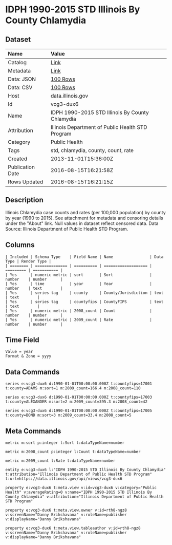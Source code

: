 # IDPH 1990-2015 STD Illinois By County Chlamydia

## Dataset

| Name | Value |
| :--- | :---- |
| Catalog | [Link](https://catalog.data.gov/dataset/idph-2000-2013-std-illinois-by-county-chlamydia) |
| Metadata | [Link](https://data.illinois.gov/api/views/vcg3-dux6) |
| Data: JSON | [100 Rows](https://data.illinois.gov/api/views/vcg3-dux6/rows.json?max_rows=100) |
| Data: CSV | [100 Rows](https://data.illinois.gov/api/views/vcg3-dux6/rows.csv?max_rows=100) |
| Host | data.illinois.gov |
| Id | vcg3-dux6 |
| Name | IDPH 1990-2015 STD Illinois By County Chlamydia |
| Attribution | Illinois Department of Public Health STD Program |
| Category | Public Health |
| Tags | std, chlamydia, county, count, rate |
| Created | 2013-11-01T15:36:00Z |
| Publication Date | 2016-08-15T16:21:58Z |
| Rows Updated | 2016-08-15T16:21:15Z |

## Description

Illinois Chlamydia case counts and rates (per 100,000 population) by county by year (1990 to 2015).  See attachment for metadata and censoring details under the "About" link.  Null values in dataset reflect censored data.  Data Source: Illinois Department of Public Health STD Program.

## Columns

```ls
| Included | Schema Type    | Field Name | Name                | Data Type | Render Type |
| ======== | ============== | ========== | =================== | ========= | =========== |
| Yes      | numeric metric | sort       | Sort                | number    | number      |
| Yes      | time           | year       | Year                | number    | text        |
| Yes      | series tag     | county     | County/Jurisdiction | text      | text        |
| Yes      | series tag     | countyfips | CountyFIPS          | text      | text        |
| Yes      | numeric metric | 2008_count | Count               | number    | number      |
| Yes      | numeric metric | 2009_count | Rate                | number    | number      |
```

## Time Field

```ls
Value = year
Format & Zone = yyyy
```

## Data Commands

```ls
series e:vcg3-dux6 d:1990-01-01T00:00:00.000Z t:countyfips=17001 t:county=ADAMS m:sort=1 m:2009_count=166.4 m:2008_count=110

series e:vcg3-dux6 d:1990-01-01T00:00:00.000Z t:countyfips=17003 t:county=ALEXANDER m:sort=2 m:2009_count=395.3 m:2008_count=42

series e:vcg3-dux6 d:1990-01-01T00:00:00.000Z t:countyfips=17005 t:county=BOND m:sort=3 m:2009_count=33.4 m:2008_count=5
```

## Meta Commands

```ls
metric m:sort p:integer l:Sort t:dataTypeName=number

metric m:2008_count p:integer l:Count t:dataTypeName=number

metric m:2009_count l:Rate t:dataTypeName=number

entity e:vcg3-dux6 l:"IDPH 1990-2015 STD Illinois By County Chlamydia" t:attribution="Illinois Department of Public Health STD Program" t:url=https://data.illinois.gov/api/views/vcg3-dux6

property e:vcg3-dux6 t:meta.view v:id=vcg3-dux6 v:category="Public Health" v:averageRating=0 v:name="IDPH 1990-2015 STD Illinois By County Chlamydia" v:attribution="Illinois Department of Public Health STD Program"

property e:vcg3-dux6 t:meta.view.owner v:id=rth8-ngz8 v:screenName="Danny Brikshavana" v:roleName=publisher v:displayName="Danny Brikshavana"

property e:vcg3-dux6 t:meta.view.tableauthor v:id=rth8-ngz8 v:screenName="Danny Brikshavana" v:roleName=publisher v:displayName="Danny Brikshavana"
```